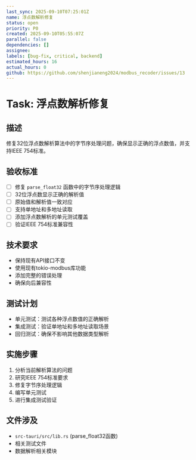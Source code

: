 ```yaml
---
last_sync: 2025-09-10T07:25:01Z
name: 浮点数解析修复
status: open
priority: P0
created: 2025-09-10T05:55:07Z
parallel: false
dependencies: []
assignee: 
labels: [bug-fix, critical, backend]
estimated_hours: 16
actual_hours: 0
github: https://github.com/shenjianeng2024/modbus_recoder/issues/13
---
```


# Task: 浮点数解析修复

## 描述
修复32位浮点数解析算法中的字节序处理问题，确保显示正确的浮点数值，并支持IEEE 754标准。

## 验收标准
- [ ] 修复 `parse_float32` 函数中的字节序处理逻辑
- [ ] 32位浮点数显示正确的解析值
- [ ] 原始值和解析值一致对应
- [ ] 支持单地址和多地址读取
- [ ] 添加浮点数解析的单元测试覆盖
- [ ] 验证IEEE 754标准兼容性

## 技术要求
- 保持现有API接口不变
- 使用现有tokio-modbus库功能
- 添加完整的错误处理
- 确保向后兼容性

## 测试计划
- 单元测试：测试各种浮点数值的正确解析
- 集成测试：验证单地址和多地址读取场景
- 回归测试：确保不影响其他数据类型解析

## 实施步骤
1. 分析当前解析算法的问题
2. 研究IEEE 754标准要求
3. 修复字节序处理逻辑
4. 编写单元测试
5. 进行集成测试验证

## 文件涉及
- `src-tauri/src/lib.rs` (parse_float32函数)
- 相关测试文件
- 数据解析相关模块
